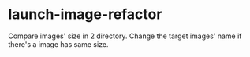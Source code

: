 launch-image-refactor
=====================

Compare images' size in 2 directory. Change the target images' name if there's a image has same size.

